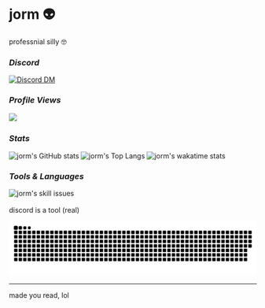 <h1>jorm 👽</h1>
professnial silly 🤓

### _Discord_
[![Discord DM](https://discord-md-badge.vercel.app/api/shield/743010360340250725?theme=discord-inverted)](https://discordapp.com/users/743010360340250725)

### _Profile Views_
<img src="https://profile-counter.glitch.me/sirjorm/count.svg" />

### _Stats_
<p>
    <img alt="jorm's GitHub stats" src="https://github-readme-stats.vercel.app/api?username=sirjorm&show_icons=true&theme=github_dark_dimmed" style="height: 10rem"/>
    <img alt="jorm's Top Langs" src="https://github-readme-stats.vercel.app/api/top-langs/?username=sirjorm&layout=compact&theme=github_dark_dimmed" style="height: 10rem"/>
    <img alt="jorm's wakatime stats" src="https://github-readme-stats.vercel.app/api/wakatime?username=jorm&theme=github_dark_dimmed&layout=compact" /> 
</p>

### _Tools & Languages_
<img alt="jorm's skill issues" src="https://skillicons.dev/icons?i=html,css,js,ts,react,vue,vite,next,tailwind,vscode,figma,github,discord" />
<br />
<br />
discord is a tool (real)

![Snake animation](https://github.com/sirjorm/sirjorm/blob/output/github-contribution-grid-snake.svg)

<hr />

<p>made you read, lol</p>
